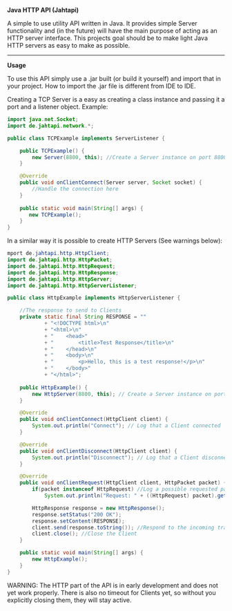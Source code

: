 **Java HTTP API (Jahtapi)**  

A simple to use utility API written in Java. It provides simple Server functionality and (in the future) will have the main purpose of acting as an HTTP server interface. This projects goal should be to make light Java HTTP servers as easy to make as possible.

---

**Usage**  

To use this API simply use a .jar built (or build it yourself) and import that in your project. How to import the .jar file is different from IDE to IDE.

Creating a TCP Server is a easy as creating a class instance and passing it a port and a listener object. Example:
    
```java
import java.net.Socket;
import de.jahtapi.network.*;

public class TCPExample implements ServerListener {

    public TCPExample() {
        new Server(8800, this); //Create a Server instance on port 8800
    }

    @Override
    public void onClientConnect(Server server, Socket socket) {
        //Handle the connection here
    }
    
    public static void main(String[] args) {
       new TCPExample();
    }
}
```
In a similar way it is possible to create HTTP Servers (See warnings below):

```Java
mport de.jahtapi.http.HttpClient;
import de.jahtapi.http.HttpPacket;
import de.jahtapi.http.HttpRequest;
import de.jahtapi.http.HttpResponse;
import de.jahtapi.http.HttpServer;
import de.jahtapi.http.HttpServerListener;

public class HttpExample implements HttpServerListener {

	//The response to send to Clients
	private static final String RESPONSE = ""
			+ "<!DOCTYPE html>\n"
			+ "<html>\n"
			+ "    <head>"
			+ "        <title>Test Response</title>\n"
			+ "    </head>\n"
			+ "    <body>\n"
			+ "        <p>Hello, this is a test response!</p>\n"
			+ "    </body>"
			+ "</html>";
	
	public HttpExample() {
		new HttpServer(8800, this); // Create a Server instance on port 8800
	}

	@Override
	public void onClientConnect(HttpClient client) {
		System.out.println("Connect"); // Log that a Client connected
	}

	@Override
	public void onClientDisconnect(HttpClient client) {
		System.out.println("Disconnect"); // Log that a Client disconnected
	}

	@Override
	public void onClientRequest(HttpClient client, HttpPacket packet) {
		if(packet instanceof HttpRequest) //Log a possible requested path
			System.out.println("Request: " + ((HttpRequest) packet).getPath());

		HttpResponse response = new HttpResponse();
		response.setStatus("200 OK");
		response.setContent(RESPONSE);
		client.send(response.toString()); //Respond to the incoming traffic
		client.close(); //Close the Client
	}

	public static void main(String[] args) {
		new HttpExample();
	}
}

```

WARNING: The HTTP part of the API is in early development and does not yet work properly. There is also no timeout for Clients yet, so without you explicitly closing them, they will stay active.